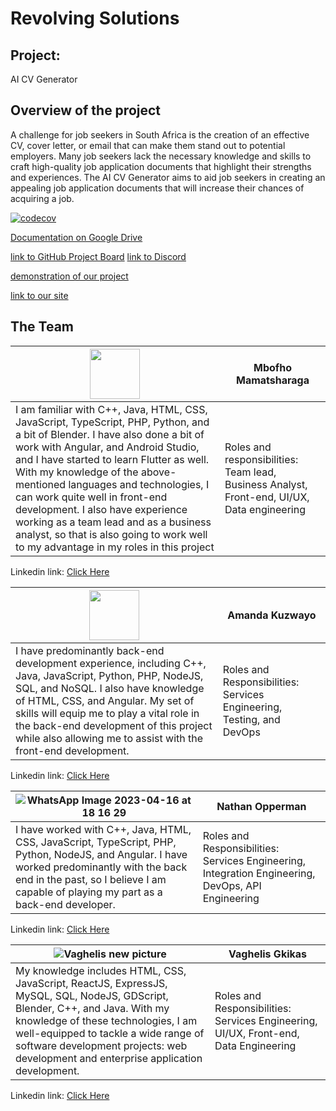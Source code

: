 # Revolving Solutions
## Project:
AI CV Generator
## Overview of the project
A challenge for job seekers in South Africa is the creation of an effective CV, cover letter, or
email that can make them stand out to potential employers. Many job seekers lack the
necessary knowledge and skills to craft high-quality job application documents that
highlight their strengths and experiences.
The AI CV Generator aims to aid job seekers in creating an appealing job application
documents that will increase their chances of acquiring a job.

 [![codecov](https://codecov.io/gh/TheStoryOfChampion/AI-CV-Generator/branch/main/graph/badge.svg)](https://codecov.io/gh/TheStoryOfChampion/AI-CV-Generator)

[Documentation on Google Drive](https://drive.google.com/drive/folders/1Xr-sgxoy9MjMOE4FszYRsIiQXWNhJtkL?usp=share_link)

[link to GitHub Project Board](https://github.com/orgs/COS301-SE-2023/projects/41) [link to Discord](https://discord.gg/MCTSU83y)

[demonstration of our project](https://youtu.be/r_TFKuuCFgM?si=byuVRmyyX8HQWERE)

[link to our site](https://tinyurl.com/generoo)

## The Team
|<img src="https://github.com/COS301-SE-2023/AI-CV-Generator/assets/94606154/39875899-7368-4e46-8bc0-e5bf3e7b159f" width = 80>| Mbofho Mamatsharaga|
|----------------------|---------------------------|
|I am familiar with C++, Java, HTML, CSS, JavaScript, TypeScript, PHP, Python, and a bit of Blender. I have also done a bit of work with Angular, and Android Studio, and I have started to learn Flutter as well. With my knowledge of the above-mentioned languages and technologies, I can work quite well in front-end development. I also have experience working as a team lead and as a business analyst, so that is also going to work well to my advantage in my roles in this project | Roles and responsibilities: Team lead, Business Analyst, Front-end, UI/UX, Data engineering

Linkedin link: [Click Here](https://www.linkedin.com/in/mbofho-mamatsharaga-54992823b/)

|<img src="https://github.com/COS301-SE-2023/AI-CV-Generator/assets/94606154/f9b40904-f755-4602-aa4f-f7bb685d1e8e" width = 80>| Amanda Kuzwayo|
|----------------------|---------------------------|
|I have predominantly back-end development experience, including C++, Java, JavaScript, Python, PHP, NodeJS, SQL, and NoSQL. I also have knowledge of HTML, CSS, and Angular. My set of skills will equip me to play a vital role in the back-end development of this project while also allowing me to assist with the front-end development. | Roles and Responsibilities: Services Engineering, Testing, and DevOps

Linkedin link: [Click Here](https://www.linkedin.com/in/amanda-khuzwayo-894130135)

|![WhatsApp Image 2023-04-16 at 18 16 29](https://github.com/COS301-SE-2023/AI-CV-Generator/assets/94606154/d4bbdd5c-11ef-4f97-8566-e209f7c4940c) | Nathan Opperman |
|----------------------|---------------------------|
| I have worked with C++, Java, HTML, CSS, JavaScript, TypeScript, PHP, Python, NodeJS, and Angular. I have worked predominantly with the back end in the past, so I believe I am capable of playing my part as a back-end developer. | Roles and Responsibilities: Services Engineering, Integration Engineering, DevOps, API Engineering|

Linkedin link: [Click Here](https://www.linkedin.com/in/nathan-opperman-703214278/)

| ![Vaghelis new picture](https://github.com/COS301-SE-2023/AI-CV-Generator/assets/94606154/aa083737-f416-46ed-9518-b2a860adbd3c) | Vaghelis Gkikas|
|----------------------|---------------------------|
| My knowledge includes HTML, CSS, JavaScript, ReactJS, ExpressJS, MySQL, SQL, NodeJS, GDScript, Blender, C++, and Java. With my knowledge of these technologies, I am well-equipped to tackle a wide range of software development projects: web development and enterprise application development. | Roles and Responsibilities: Services Engineering, UI/UX, Front-end, Data Engineering |

Linkedin link: [Click Here](https://www.linkedin.com/in/vaghelis-gkikas-7a7217278)
